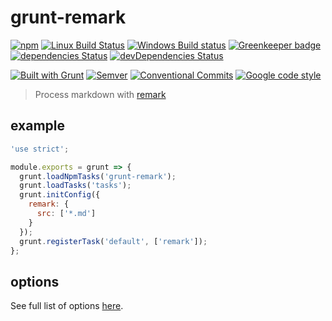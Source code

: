 # grunt-remark

<!-- current project status -->

[![npm](https://img.shields.io/npm/v/grunt-remark.svg)](https://www.npmjs.com/package/grunt-remark)
[![Linux Build Status](https://travis-ci.org/remarkjs/grunt-remark.svg?branch=master)](https://travis-ci.org/remarkjs/grunt-remark)
[![Windows Build status](https://ci.appveyor.com/api/projects/status/dixo63g7304vuuin/branch/master?svg=true)](https://ci.appveyor.com/project/ChristianMurphy/grunt-remark/branch/master)
[![Greenkeeper badge](https://badges.greenkeeper.io/remarkjs/grunt-remark.svg)](https://greenkeeper.io/)
[![dependencies Status](https://david-dm.org/remarkjs/grunt-remark/status.svg)](https://david-dm.org/remarkjs/grunt-remark)
[![devDependencies Status](https://david-dm.org/remarkjs/grunt-remark/dev-status.svg)](https://david-dm.org/remarkjs/grunt-remark?type=dev)

<!-- standards and technologies used in project -->

[![Built with Grunt](https://cdn.gruntjs.com/builtwith.svg)](http://gruntjs.com/)
[![Semver](http://img.shields.io/SemVer/2.0.0.png)](http://semver.org/spec/v2.0.0.html)
[![Conventional Commits](https://img.shields.io/badge/Conventional%20Commits-1.0.0-yellow.svg)](https://conventionalcommits.org)
[![Google code style](https://img.shields.io/badge/code_style-Google-brightgreen.svg?style=flat)](https://google.github.io/styleguide/jsguide.html)

> Process markdown with [remark](http://remark.js.org/)

## example

```js
'use strict';

module.exports = grunt => {
  grunt.loadNpmTasks('grunt-remark');
  grunt.loadTasks('tasks');
  grunt.initConfig({
    remark: {
      src: ['*.md']
    }
  });
  grunt.registerTask('default', ['remark']);
};
```

## options

See full list of options
[here](https://github.com/wooorm/unified-engine-gulp#options).
